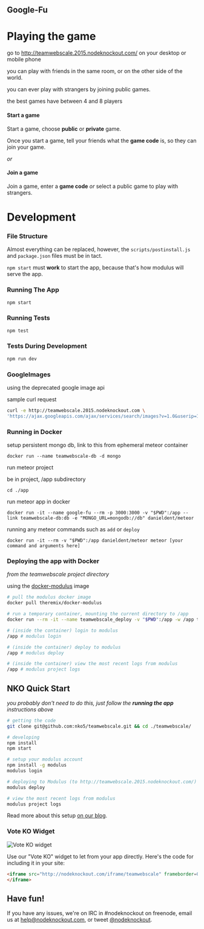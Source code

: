## Google-Fu

# Playing the game

go to http://teamwebscale.2015.nodeknockout.com/ on your desktop or mobile phone

you can play with friends in the same room, or on the other side of the world.

you can ever play with strangers by joining public games.

the best games have between 4 and 8 players

#### Start a game

Start a game, choose **public** or **private** game.

Once you start a game, tell your friends what the **game code** is, so they can join your game.

_or_

#### Join a game

Join a game, enter a **game code** _or_ select a public game to play with strangers.



# Development

### File Structure

Almost everything can be replaced, however, the `scripts/postinstall.js` and `package.json` files must be in tact.

`npm start` must **work** to start the app, because that's how modulus will serve the app.

### Running The App

~~~sh
npm start
~~~

### Running Tests

~~~sh
npm test
~~~

### Tests During Development

~~~sh
npm run dev
~~~

### GoogleImages

using the deprecated google image api

sample curl request

~~~sh
curl -e http://teamwebscale.2015.nodeknockout.com \
'https://ajax.googleapis.com/ajax/services/search/images?v=1.0&userip=167.216.21.52&q=node%20js' | python -m json.tool
~~~

### Running in Docker

setup persistent mongo db, link to this from ephemeral meteor container
```
docker run --name teamwebscale-db -d mongo
```

run meteor project

be in project, /app subdirectory
```
cd ./app
```

run meteor app in docker
```
docker run -it --name google-fu --rm -p 3000:3000 -v "$PWD":/app --link teamwebscale-db:db -e "MONGO_URL=mongodb://db" danieldent/meteor
```

running any meteor commands such as `add` or `deploy`
```
docker run -it --rm -v "$PWD":/app danieldent/meteor meteor [your command and arguments here]
```

### Deploying the app with Docker

_from the teamwebscale project directory_

using the [docker-modulus](https://hub.docker.com/r/theremix/docker-modulus/) image

~~~sh
# pull the modulus docker image
docker pull theremix/docker-modulus

# run a temporary container, mounting the current directory to /app
docker run --rm -it --name teamwebscale_deploy -v "$PWD":/app -w /app theremix/docker-modulus

# (inside the container) login to modulus
/app # modulus login

# (inside the container) deploy to modulus
/app # modulus deploy

# (inside the container) view the most recent logs from modulus
/app # modulus project logs
~~~

## NKO Quick Start

_you probably don't need to do this, just follow the **running the app** instructions above_

~~~sh
# getting the code
git clone git@github.com:nko5/teamwebscale.git && cd ./teamwebscale/

# developing
npm install
npm start

# setup your modulus account
npm install -g modulus
modulus login

# deploying to Modulus (to http://teamwebscale.2015.nodeknockout.com/)
modulus deploy

# view the most recent logs from modulus
modulus project logs
~~~

Read more about this setup [on our blog][deploying-nko].

[deploying-nko]: http://www.nodeknockout.com/deploying

### Vote KO Widget

![Vote KO widget](http://f.cl.ly/items/1n3g0W0F0G3V0i0d0321/Screen%20Shot%202012-11-04%20at%2010.01.36%20AM.png)

Use our "Vote KO" widget to let from your app directly. Here's the code for
including it in your site:

~~~html
<iframe src="http://nodeknockout.com/iframe/teamwebscale" frameborder=0 scrolling=no allowtransparency=true width=115 height=25>
</iframe>
~~~

## Have fun!

If you have any issues, we're on IRC in #nodeknockout on freenode, email us at
<help@nodeknockout.com>, or tweet [@nodeknockout](https://twitter.com/nodeknockout).
